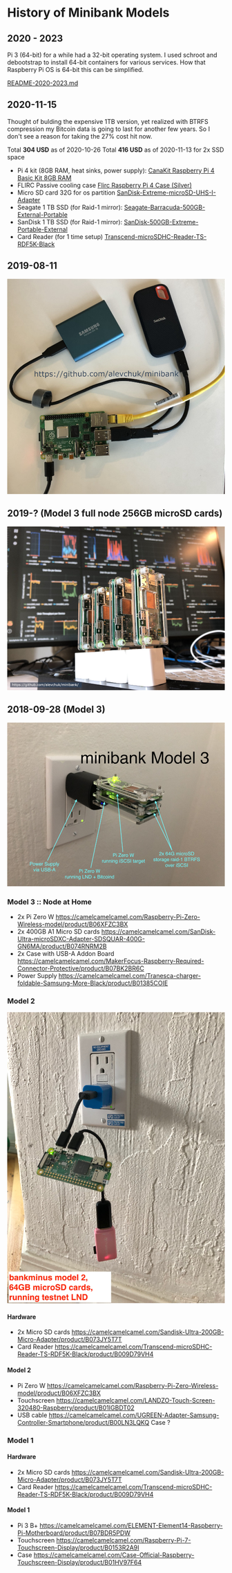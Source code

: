 # History of Minibank Models

## 2020 - 2023

Pi 3 (64-bit) for a while had a 32-bit operating system. I used schroot and debootstrap to install 64-bit containers for various services. How that Raspberry Pi OS is 64-bit this can be simplified.

[README-2020-2023.md](https://github.com/alevchuk/minibank/blob/first/other-notes/README-2020-2023.md)

## 2020-11-15

Thought of bulding the expensive 1TB version, yet realized with BTRFS compression my Bitcoin data is going to last for another few years. So I don't see a reason for taking the 27% cost hit now.

Total **304 USD** as of 2020-10-26
Total **416 USD** as of 2020-11-13 for 2x SSD space

* Pi 4 kit (8GB RAM, heat sinks, power supply): [CanaKit Raspberry Pi 4 Basic Kit 8GB RAM](https://camelcamelcamel.com/product/B08DJ9MLHV)
* FLIRC Passive cooling case [Flirc Raspberry Pi 4 Case (Silver)](https://camelcamelcamel.com/Flirc-Raspberry-Pi-Case-Silver/product/B07WG4DW52)
* Micro SD card 32G for os partition [SanDisk-Extreme-microSD-UHS-I-Adapter](https://camelcamelcamel.com/product/B06XWMQ81P)
* Seagate 1 TB SSD (for Raid-1 mirror): [Seagate-Barracuda-500GB-External-Portable](https://camelcamelcamel.com/product/B083FDSS8T)
* SanDisk 1 TB SSD (for Raid-1 mirror): [SanDisk-500GB-Extreme-Portable-External](https://camelcamelcamel.com/product/B078STRHBX)
* Card Reader (for 1 time setup) [Transcend-microSDHC-Reader-TS-RDF5K-Black](https://camelcamelcamel.com/Transcend-microSDHC-Reader-TS-RDF5K-Black/product/B009D79VH4)

## 2019-08-11
![model 4](https://raw.githubusercontent.com/alevchuk/minibank/first/img/minibank-2019-08-11.jpg "minibank model 4, Pi 4, 4 GB RAM, 500GB SSD, running mainnet LND")

## 2019-? (Model 3 full node 256GB microSD cards)
![alt text](https://raw.githubusercontent.com/alevchuk/minibank/first/img/minibank-2019-04-07.jpg "minibank model 3, 256GB microSD cards, running mainnet LND")

## 2018-09-28 (Model 3)

![alt text](https://raw.githubusercontent.com/alevchuk/minibank/first/img/model3_64g.jpg "minibank model 3, 64GB microSD cards, running testnet LND")

### Model 3 :: Node at Home

* 2x Pi Zero W https://camelcamelcamel.com/Raspberry-Pi-Zero-Wireless-model/product/B06XFZC3BX
* 2x 400GB A1 Micro SD cards https://camelcamelcamel.com/SanDisk-Ultra-microSDXC-Adapter-SDSQUAR-400G-GN6MA/product/B074RNRM2B
* 2x Case with USB-A Addon Board https://camelcamelcamel.com/MakerFocus-Raspberry-Required-Connector-Protective/product/B07BK2BR6C
* Power Supply https://camelcamelcamel.com/Tranesca-charger-foldable-Samsung-More-Black/product/B01385COIE


### Model 2

![alt text](https://raw.githubusercontent.com/alevchuk/minibank/first/img/model2_64gb.jpg "minibank model 2, running testnet LND")

#### Hardware
* 2x Micro SD cards https://camelcamelcamel.com/Sandisk-Ultra-200GB-Micro-Adapter/product/B073JY5T7T 
* Card Reader https://camelcamelcamel.com/Transcend-microSDHC-Reader-TS-RDF5K-Black/product/B009D79VH4

#### Model 2
* Pi Zero W https://camelcamelcamel.com/Raspberry-Pi-Zero-Wireless-model/product/B06XFZC3BX
* Touchscreen https://camelcamelcamel.com/LANDZO-Touch-Screen-320480-Raspberry/product/B01IGBDT02
* USB cable https://camelcamelcamel.com/UGREEN-Adapter-Samsung-Controller-Smartphone/product/B00LN3LQKQ
Case ?


### Model 1

#### Hardware
* 2x Micro SD cards https://camelcamelcamel.com/Sandisk-Ultra-200GB-Micro-Adapter/product/B073JY5T7T 
* Card Reader https://camelcamelcamel.com/Transcend-microSDHC-Reader-TS-RDF5K-Black/product/B009D79VH4

#### Model 1
* Pi 3 B+ https://camelcamelcamel.com/ELEMENT-Element14-Raspberry-Pi-Motherboard/product/B07BDR5PDW
* Touchscreen https://camelcamelcamel.com/Raspberry-Pi-7-Touchscreen-Display/product/B0153R2A9I
* Case https://camelcamelcamel.com/Case-Official-Raspberry-Touchscreen-Display/product/B01HV97F64
